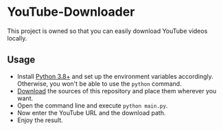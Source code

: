 # YouTube-Downloader
This project is owned so that you can easily download YouTube videos locally.

Usage
-----
* Install [Python 3.8+](https://www.python.org/downloads/release/python-380/) and set up the environment variables accordingly. Otherwise, you won't be able to use the `python` command.
* [Download](https://codeload.github.com/Dominik48N/YouTube-Downloader/zip/1.0.0) the sources of this repository and place them wherever you want.
* Open the command line and execute `python main.py`.
* Now enter the YouTube URL and the download path.
* Enjoy the result.
